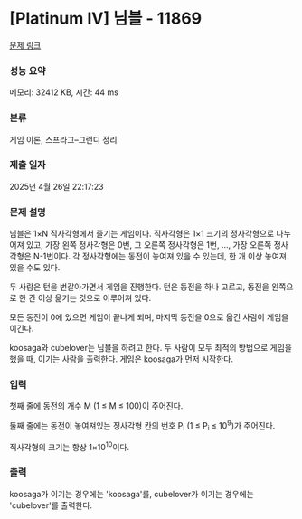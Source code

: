 # [Platinum IV] 님블 - 11869 

[문제 링크](https://www.acmicpc.net/problem/11869) 

### 성능 요약

메모리: 32412 KB, 시간: 44 ms

### 분류

게임 이론, 스프라그–그런디 정리

### 제출 일자

2025년 4월 26일 22:17:23

### 문제 설명

<p>님블은 1×N 직사각형에서 즐기는 게임이다. 직사각형은 1×1 크기의 정사각형으로 나누어져 있고, 가장 왼쪽 정사각형은 0번, 그 오른쪽 정사각형은 1번, ..., 가장 오른쪽 정사각형은 N-1번이다. 각 정사각형에는 동전이 놓여져 있을 수 있는데, 한 개 이상 놓여져 있을 수도 있다.</p>

<p>두 사람은 턴을 번갈아가면서 게임을 진행한다. 턴은 동전을 하나 고르고, 동전을 왼쪽으로 한 칸 이상 옮기는 것으로 이루어져 있다. </p>

<p>모든 동전이 0에 있으면 게임이 끝나게 되며, 마지막 동전을 0으로 옮긴 사람이 게임을 이긴다.</p>

<p>koosaga와 cubelover는 님블을 하려고 한다. 두 사람이 모두 최적의 방법으로 게임을 했을 때, 이기는 사람을 출력한다. 게임은 koosaga가 먼저 시작한다.</p>

### 입력 

 <p>첫째 줄에 동전의 개수 M (1 ≤ M ≤ 100)이 주어진다.</p>

<p>둘째 줄에는 동전이 놓여져있는 정사각형 칸의 번호 P<sub>i</sub> (1 ≤ P<sub>i</sub> ≤ 10<sup>9</sup>)가 주어진다.</p>

<p>직사각형의 크기는 항상 1×10<sup>10</sup>이다.</p>

### 출력 

 <p>koosaga가 이기는 경우에는 'koosaga'를, cubelover가 이기는 경우에는 'cubelover'를 출력한다.</p>

